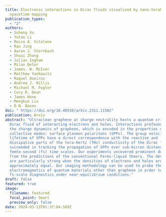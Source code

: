 ```yaml
---
title: Electronic interactions in Dirac fluids visualized by nano-terahertz
  spacetime mapping
publication_types:
  - "2"
authors:
  - Suheng Xu
  - Yutao Li
  - Rocco A. Vitalone
  - Ran Jing
  - Aaron J. Sternbach
  - Shuai Zhang
  - Julian Ingham
  - Milan Delor
  - James. W. McIver
  - Matthew Yankowitz
  - Raquel Queiroz
  - Andrew J. Millis
  - Michael M. Fogler
  - Cory R. Dean
  - James Hone
  - Mengkun Liu
  - D.N. Basov
doi: " https://doi.org/10.48550/arXiv.2311.11502"
publication: Arxiv
abstract: "Ultraclean graphene at charge neutrality hosts a quantum critical
  Dirac fluid of interacting electrons and holes. Interactions profoundly affect
  the charge dynamics of graphene, which is encoded in the properties of its
  collective modes: surface plasmon polaritons (SPPs). The group velocity and
  lifetime of SPPs have a direct correspondence with the reactive and
  dissipative parts of the tera-Hertz (THz) conductivity of the Dirac fluid. We
  succeeded in tracking the propagation of SPPs over sub-micron distances at
  femto-second (fs) time scales. Our experiments uncovered prominent departures
  from the predictions of the conventional Fermi-liquid theory. The deviations
  are particularly strong when the densities of electrons and holes are
  approximately equal. Our imaging methodology can be used to probe the
  electromagnetics of quantum materials other than graphene in order to provide
  fs-scale diagnostics under near-equilibrium conditions."
draft: false
featured: true
image:
  filename: featured
  focal_point: Smart
  preview_only: false
date: 2024-03-13T01:37:04.509Z
---
```

